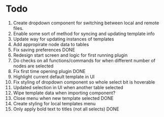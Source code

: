 # Todo

1. Create dropdown component for switching between local and remote files.
2. Enable some sort of method for syncing and updating template info
3. Update way for updating instances of templates
4. Add appropirate node data to tables
5. Fix saving preferences DONE
6. Redesign start screen and logic for first running plugin
7. Do checks on all functions/commands for when different number of nodes are selected
8. Fix first time opening plugin DONE
9. Highlight current default template in UI
10. Fix styling of dropdown component so whole select bit is hoverable
11. Updated selection in UI when another table selected
12. Wipe template data when importing component?
13. Close menu when new template selected DONE
14. Create styling for local templates menu
15. Only apply bold text to titles (not all selects) DONE